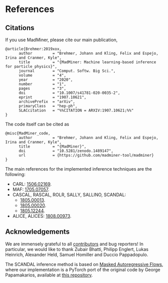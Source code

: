 # References

## Citations

If you use MadMiner, please cite our main publication,
```
@article{Brehmer:2019xox,
      author         = "Brehmer, Johann and Kling, Felix and Espejo, Irina and Cranmer, Kyle",
      title          = "{MadMiner: Machine learning-based inference for particle physics}",
      journal        = "Comput. Softw. Big Sci.",
      volume         = "4",
      year           = "2020",
      number         = "1",
      pages          = "3",
      doi            = "10.1007/s41781-020-0035-2",
      eprint         = "1907.10621",
      archivePrefix  = "arXiv",
      primaryClass   = "hep-ph",
      SLACcitation   = "%%CITATION = ARXIV:1907.10621;%%"
}
```

The code itself can be cited as
```
@misc{MadMiner_code,
      author         = "Brehmer, Johann and Kling, Felix and Espejo, Irina and Cranmer, Kyle",
      title          = "{MadMiner}",
      doi            = "10.5281/zenodo.1489147",
      url            = {https://github.com/madminer-tool/madminer}
}
```


The main references for the implemented inference techniques are the following:

- CARL: [1506.02169][ref-arxiv-carl].
- MAF: [1705.07057][ref-arxiv-maf].
- CASCAL, RASCAL, ROLR, SALLY, SALLINO, SCANDAL:
  - [1805.00013][ref-arxiv-madminer-1].
  - [1805.00020][ref-arxiv-madminer-2].
  - [1805.12244][ref-arxiv-madminer-3].
- ALICE, ALICES: [1808.00973][ref-arxiv-alice].


## Acknowledgements

We are immensely grateful to all [contributors][repo-madminer-contrib] and bug reporters! In particular, we would like
to thank Zubair Bhatti, Philipp Englert, Lukas Heinrich, Alexander Held, Samuel Homiller and Duccio Pappadopulo.

The SCANDAL inference method is based on [Masked Autoregressive Flows][ref-arxiv-scandal], where our implementation is
a PyTorch port of the original code by George Papamakarios, available at [this repository][repo-maf-main-page].


[ref-arxiv-alice]: https://arxiv.org/abs/1808.00973
[ref-arxiv-carl]: https://arxiv.org/abs/1506.02169
[ref-arxiv-maf]: https://arxiv.org/abs/1705.07057
[ref-arxiv-madminer-1]: https://arxiv.org/abs/1805.00013
[ref-arxiv-madminer-2]: https://arxiv.org/abs/1805.00020
[ref-arxiv-madminer-3]: https://arxiv.org/abs/1805.12244
[ref-arxiv-scandal]: https://arxiv.org/abs/1705.07057
[repo-madminer-contrib]: https://github.com/madminer-tool/madminer/graphs/contributors
[repo-maf-main-page]: https://github.com/gpapamak/maf
